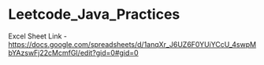 # Leetcode_Java_Practices

Excel Sheet Link - https://docs.google.com/spreadsheets/d/1anqXr_J6UZ6F0YUiYCcU_4swpMbYAzswFj22cMcmfGI/edit?gid=0#gid=0
